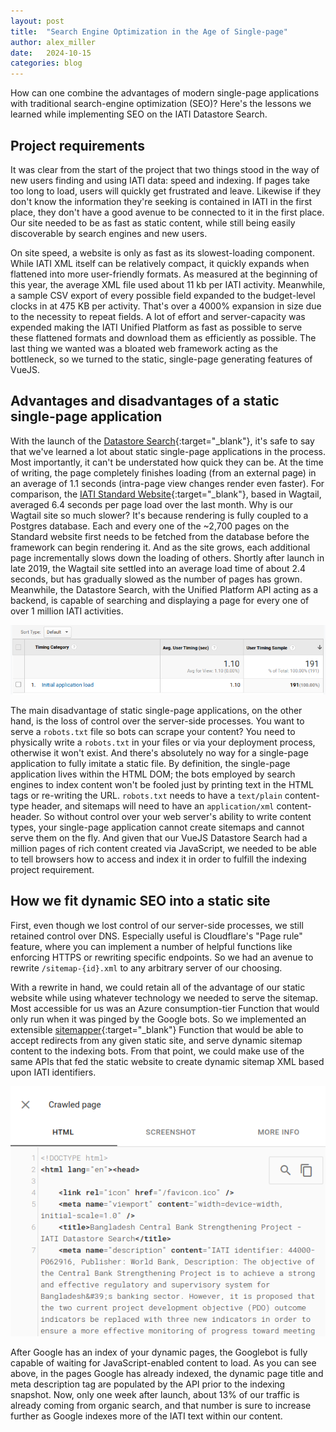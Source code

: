 ```yaml
---
layout: post
title:  "Search Engine Optimization in the Age of Single-page"
author: alex_miller
date:   2024-10-15
categories: blog
---
```


How can one combine the advantages of modern single-page applications with traditional search-engine optimization (SEO)? Here's the lessons we learned while implementing SEO on the IATI Datastore Search.

## Project requirements

It was clear from the start of the project that two things stood in the way of new users finding and using IATI data: speed and indexing. If pages take too long to load, users will quickly get frustrated and leave. Likewise if they don't know the information they're seeking is contained in IATI in the first place, they don't have a good avenue to be connected to it in the first place. Our site needed to be as fast as static content, while still being easily discoverable by search engines and new users.

On site speed, a website is only as fast as its slowest-loading component. While IATI XML itself can be relatively compact, it quickly expands when flattened into more user-friendly formats. As measured at the beginning of this year, the average XML file used about 11 kb per IATI activity. Meanwhile, a sample CSV export of every possible field expanded to the budget-level clocks in at 475 KB per activity. That's over a 4000% expansion in size due to the necessity to repeat fields. A lot of effort and server-capacity was expended making the IATI Unified Platform as fast as possible to serve these flattened formats and download them as efficiently as possible. The last thing we wanted was a bloated web framework acting as the bottleneck, so we turned to the static, single-page generating features of VueJS.

## Advantages and disadvantages of a static single-page application

With the launch of the [Datastore Search](https://iatidatastore.iatistandard.org){:target="_blank"}, it's safe to say that we've learned a lot about static single-page applications in the process. Most importantly, it can't be understated how quick they can be. At the time of writing, the page completely finishes loading (from an external page) in an average of 1.1 seconds (intra-page view changes render even faster). For comparison, the [IATI Standard Website](https://iatistandard.org/){:target="_blank"}, based in Wagtail, averaged 6.4 seconds per page load over the last month. Why is our Wagtail site so much slower? It's because rendering is fully coupled to a Postgres database. Each and every one of the ~2,700 pages on the Standard website first needs to be fetched from the database before the framework can begin rendering it. And as the site grows, each additional page incrementally slows down the loading of others. Shortly after launch in late 2019, the Wagtail site settled into an average load time of about 2.4 seconds, but has gradually slowed as the number of pages has grown. Meanwhile, the Datastore Search, with the Unified Platform API acting as a backend, is capable of searching and displaying a page for every one of over 1 million IATI activities.

![Google Analytics showing an average of 1.1 second loads over 191 users](/assets/fast.png)

The main disadvantage of static single-page applications, on the other hand, is the loss of control over the server-side processes. You want to serve a `robots.txt` file so bots can scrape your content? You need to physically write a `robots.txt` in your files or via your deployment process, otherwise it won't exist. And there's absolutely no way for a single-page application to fully imitate a static file. By definition, the single-page application lives within the HTML DOM; the bots employed by search engines to index content won't be fooled just by printing text in the HTML tags or re-writing the URL. `robots.txt` needs to have a `text/plain` content-type header, and sitemaps will need to have an `application/xml` content-header. So without control over your web server's ability to write content types, your single-page application cannot create sitemaps and cannot serve them on the fly. And given that our VueJS Datastore Search had a million pages of rich content created via JavaScript, we needed to be able to tell browsers how to access and index it in order to fulfill the indexing project requirement.

## How we fit dynamic SEO into a static site

First, even though we lost control of our server-side processes, we still retained control over DNS. Especially useful is Cloudflare's "Page rule" feature, where you can implement a number of helpful functions like enforcing HTTPS or rewriting specific endpoints. So we had an avenue to rewrite `/sitemap-{id}.xml` to any arbitrary server of our choosing.

With a rewrite in hand, we could retain all of the advantage of our static website while using whatever technology we needed to serve the sitemap. Most accessible for us was an Azure consumption-tier Function that would only run when it was pinged by the Google bots. So we implemented an extensible [sitemapper](https://github.com/IATI/sitemapper){:target="_blank"} Function that would be able to accept redirects from any given static site, and serve dynamic sitemap content to the indexing bots. From that point, we could make use of the same APIs that fed the static website to create dynamic sitemap XML based upon IATI identifiers.

![Google Search Console showing the HTML of a crawled page with a title and meta description tag](/assets/crawled_seo.png)

After Google has an index of your dynamic pages, the Googlebot is fully capable of waiting for JavaScript-enabled content to load. As you can see above, in the pages Google has already indexed, the dynamic page title and meta description tag are populated by the API prior to the indexing snapshot. Now, only one week after launch, about 13% of our traffic is already coming from organic search, and that number is sure to increase further as Google indexes more of the IATI text within our content.
